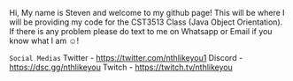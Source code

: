 Hi, My name is Steven and welcome to my github page! This will be where I will be providing my code for the CST3513 Class (Java Object Orientation). If there is any problem please do text to me on Whatsapp or Email
if you know what I am ☺!

`Social Medias`
Twitter - https://twitter.com/nthlikeyou1
Discord - https://dsc.gg/nthlikeyou
Twitch - https://twitch.tv/nthlikeyou
